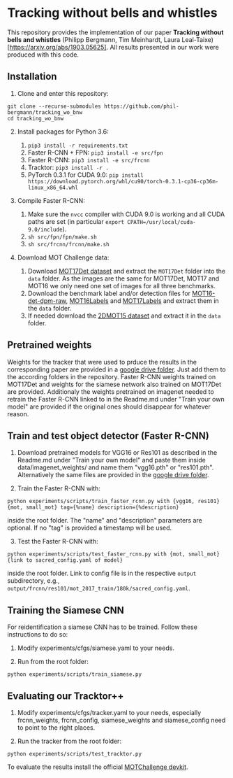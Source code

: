 # Tracking without bells and whistles

This repository provides the implementation of our paper **Tracking without bells and whistles** (Philipp Bergmann, Tim Meinhardt, Laura Leal-Taixe) [https://arxiv.org/abs/1903.05625]. All results presented in our work were produced with this code.

## Installation

1. Clone and enter this repository:
  ```
  git clone --recurse-submodules https://github.com/phil-bergmann/tracking_wo_bnw
  cd tracking_wo_bnw
  ```

2. Install packages for Python 3.6:
    1. `pip3 install -r requirements.txt`
    2. Faster R-CNN + FPN: `pip3 install -e src/fpn`
    3. Faster R-CNN: `pip3 install -e src/frcnn`
    4. Tracktor: `pip3 install -r .`
    5. PyTorch 0.3.1 for CUDA 9.0: `pip install https://download.pytorch.org/whl/cu90/torch-0.3.1-cp36-cp36m-linux_x86_64.whl`

3. Compile Faster R-CNN:
    1. Make sure the `nvcc` compiler with CUDA 9.0 is working and all CUDA paths are set (in particular `export CPATH=/usr/local/cuda-9.0/include`).
    2. `sh src/fpn/fpn/make.sh`
    3. `sh src/frcnn/frcnn/make.sh`

4. Download MOT Challenge data:
    1. Download [MOT17Det dataset](https://motchallenge.net/data/MOT17Det.zip) and extract the `MOT17Det` folder into the `data` folder. As the images are the same for MOT17Det, MOT17 and MOT16 we only need one set of images for all three benchmarks.
    2. Download the benchmark label and/or detection files for [MOT16-det-dpm-raw](https://motchallenge.net/data/MOT16Labels.zip), [MOT16Labels](https://motchallenge.net/data/MOT16-det-dpm-raw.zip) and [MOT17Labels](https://motchallenge.net/data/MOT17Labels.zip) and extract them in the `data` folder.
    3. If needed download the [2DMOT15 dataset](https://motchallenge.net/data/2DMOT2015.zip) and extract it in the `data` folder.

## Pretrained weights
Weights for the tracker that were used to prduce the results in the corresponding paper are provided in a [google drive folder](https://drive.google.com/open?id=1tnM3ap7NaYY00cEn5i2S2Zheq4lpyc4i). Just add them to the according folders in the repository. Faster R-CNN weights trained on MOT17Det and weights for the siamese network also trained on MOT17Det are provided. Additionaly the weights pretrained on imagenet needed to retrain the Faster R-CNN linked to in the Readme.md under "Train your own model" are provided if the original ones should disappear for whatever reason.

## Train and test object detector (Faster R-CNN)
1. Download pretrained models for VGG16 or Res101 as described in the Readme.md under "Train your own model" and paste them inside data/imagenet_weights/ and name them "vgg16.pth" or "res101.pth". Alternatively the same files are provided in the [google drive folder](https://drive.google.com/open?id=1tnM3ap7NaYY00cEn5i2S2Zheq4lpyc4i).

2. Train the Faster R-CNN with:
  ```
  python experiments/scripts/train_faster_rcnn.py with {vgg16, res101} {mot, small_mot} tag={%name} description={%description}
  ```
  inside the root folder. The "name" and "description" parameters are optional. If no "tag" is provided a timestamp will be used.

3. Test the Faster R-CNN with:
  ```
  python experiments/scripts/test_faster_rcnn.py with {mot, small_mot} {link to sacred_config.yaml of model}
  ```
  inside the root folder. Link to config file is in the respective `output` subdirectory, e.g., `output/frcnn/res101/mot_2017_train/180k/sacred_config.yaml`.

## Training the Siamese CNN
For reidentification a siamese CNN has to be trained. Follow these instructions to do so:

1. Modify experiments/cfgs/siamese.yaml to your needs.

2. Run from the root folder:
  ```
  python experiments/scripts/train_siamese.py
  ```

## Evaluating our Tracktor++

1. Modify experiments/cfgs/tracker.yaml to your needs, especially frcnn_weights, frcnn_config, siamese_weights and siamese_config need to point to the right places.

2. Run the tracker from the root folder:
  ```
  python experiments/scripts/test_tracktor.py
  ```
To evaluate the results install the official [MOTChallenge devkit](https://bitbucket.org/amilan/motchallenge-devkit).
